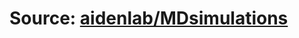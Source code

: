 # Source: [aidenlab/MDsimulations](https://github.com/aidenlab/MDsimulations/tree/06d96159dfbac49b67b2d49897ebbcf6d5348afd)